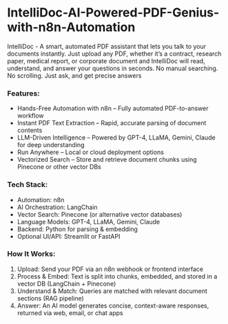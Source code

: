 # IntelliDoc-AI-Powered-PDF-Genius-with-n8n-Automation
IntelliDoc - A smart, automated PDF assistant that lets you talk to your documents instantly. Just upload any PDF, whether it’s a contract, research paper, medical report, or corporate document and IntelliDoc will read, understand, and answer your questions in seconds. No manual searching. No scrolling. Just ask, and get precise answers

### Features:
- Hands-Free Automation with n8n – Fully automated PDF-to-answer workflow
- Instant PDF Text Extraction – Rapid, accurate parsing of document contents
- LLM-Driven Intelligence – Powered by GPT-4, LLaMA, Gemini, Claude for deep understanding
- Run Anywhere – Local or cloud deployment options
- Vectorized Search – Store and retrieve document chunks using Pinecone or other vector DBs

### Tech Stack:
- Automation: n8n
- AI Orchestration: LangChain
- Vector Search: Pinecone (or alternative vector databases)
- Language Models: GPT-4, LLaMA, Gemini, Claude
- Backend: Python for parsing & embedding
- Optional UI/API: Streamlit or FastAPI

### How It Works:
1. Upload: Send your PDF via an n8n webhook or frontend interface
2. Process & Embed: Text is split into chunks, embedded, and stored in a vector DB (LangChain + Pinecone)
3. Understand & Match: Queries are matched with relevant document sections (RAG pipeline)
4. Answer: An AI model generates concise, context-aware responses, returned via web, email, or chat apps
